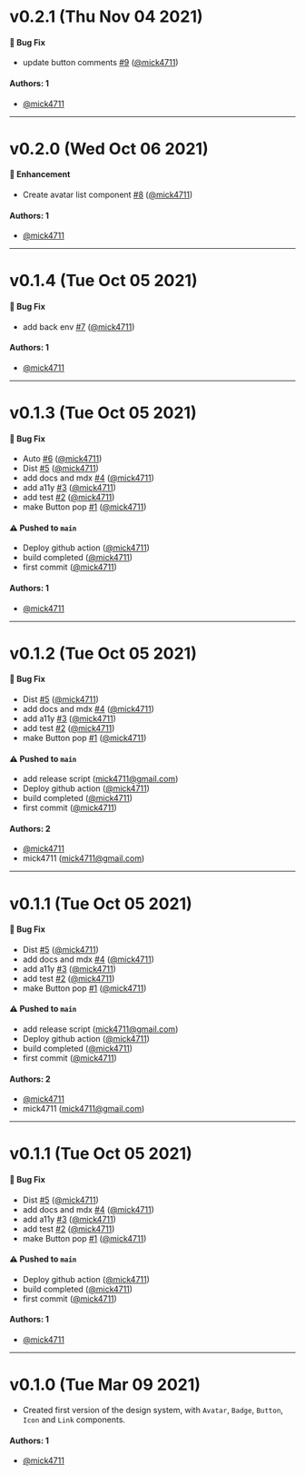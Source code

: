 # v0.2.1 (Thu Nov 04 2021)

#### 🐛 Bug Fix

- update button comments [#9](https://github.com/mick4711/learnstorybook-design-system/pull/9) ([@mick4711](https://github.com/mick4711))

#### Authors: 1

- [@mick4711](https://github.com/mick4711)

---

# v0.2.0 (Wed Oct 06 2021)

#### 🚀 Enhancement

- Create avatar list component [#8](https://github.com/mick4711/learnstorybook-design-system/pull/8) ([@mick4711](https://github.com/mick4711))

#### Authors: 1

- [@mick4711](https://github.com/mick4711)

---

# v0.1.4 (Tue Oct 05 2021)

#### 🐛 Bug Fix

- add back env [#7](https://github.com/mick4711/learnstorybook-design-system/pull/7) ([@mick4711](https://github.com/mick4711))

#### Authors: 1

- [@mick4711](https://github.com/mick4711)

---

# v0.1.3 (Tue Oct 05 2021)

#### 🐛 Bug Fix

- Auto [#6](https://github.com/mick4711/learnstorybook-design-system/pull/6) ([@mick4711](https://github.com/mick4711))
- Dist [#5](https://github.com/mick4711/learnstorybook-design-system/pull/5) ([@mick4711](https://github.com/mick4711))
- add docs and mdx [#4](https://github.com/mick4711/learnstorybook-design-system/pull/4) ([@mick4711](https://github.com/mick4711))
- add a11y [#3](https://github.com/mick4711/learnstorybook-design-system/pull/3) ([@mick4711](https://github.com/mick4711))
- add test [#2](https://github.com/mick4711/learnstorybook-design-system/pull/2) ([@mick4711](https://github.com/mick4711))
- make Button pop [#1](https://github.com/mick4711/learnstorybook-design-system/pull/1) ([@mick4711](https://github.com/mick4711))

#### ⚠️ Pushed to `main`

- Deploy github action ([@mick4711](https://github.com/mick4711))
- build completed ([@mick4711](https://github.com/mick4711))
- first commit ([@mick4711](https://github.com/mick4711))

#### Authors: 1

- [@mick4711](https://github.com/mick4711)

---

# v0.1.2 (Tue Oct 05 2021)

#### 🐛 Bug Fix

- Dist [#5](https://github.com/mick4711/learnstorybook-design-system/pull/5) ([@mick4711](https://github.com/mick4711))
- add docs and mdx [#4](https://github.com/mick4711/learnstorybook-design-system/pull/4) ([@mick4711](https://github.com/mick4711))
- add a11y [#3](https://github.com/mick4711/learnstorybook-design-system/pull/3) ([@mick4711](https://github.com/mick4711))
- add test [#2](https://github.com/mick4711/learnstorybook-design-system/pull/2) ([@mick4711](https://github.com/mick4711))
- make Button pop [#1](https://github.com/mick4711/learnstorybook-design-system/pull/1) ([@mick4711](https://github.com/mick4711))

#### ⚠️ Pushed to `main`

- add release script (mick4711@gmail.com)
- Deploy github action ([@mick4711](https://github.com/mick4711))
- build completed ([@mick4711](https://github.com/mick4711))
- first commit ([@mick4711](https://github.com/mick4711))

#### Authors: 2

- [@mick4711](https://github.com/mick4711)
- mick4711 (mick4711@gmail.com)

---

# v0.1.1 (Tue Oct 05 2021)

#### 🐛 Bug Fix

- Dist [#5](https://github.com/mick4711/learnstorybook-design-system/pull/5) ([@mick4711](https://github.com/mick4711))
- add docs and mdx [#4](https://github.com/mick4711/learnstorybook-design-system/pull/4) ([@mick4711](https://github.com/mick4711))
- add a11y [#3](https://github.com/mick4711/learnstorybook-design-system/pull/3) ([@mick4711](https://github.com/mick4711))
- add test [#2](https://github.com/mick4711/learnstorybook-design-system/pull/2) ([@mick4711](https://github.com/mick4711))
- make Button pop [#1](https://github.com/mick4711/learnstorybook-design-system/pull/1) ([@mick4711](https://github.com/mick4711))

#### ⚠️ Pushed to `main`

- add release script (mick4711@gmail.com)
- Deploy github action ([@mick4711](https://github.com/mick4711))
- build completed ([@mick4711](https://github.com/mick4711))
- first commit ([@mick4711](https://github.com/mick4711))

#### Authors: 2

- [@mick4711](https://github.com/mick4711)
- mick4711 (mick4711@gmail.com)

---

# v0.1.1 (Tue Oct 05 2021)

#### 🐛 Bug Fix

- Dist [#5](https://github.com/mick4711/learnstorybook-design-system/pull/5) ([@mick4711](https://github.com/mick4711))
- add docs and mdx [#4](https://github.com/mick4711/learnstorybook-design-system/pull/4) ([@mick4711](https://github.com/mick4711))
- add a11y [#3](https://github.com/mick4711/learnstorybook-design-system/pull/3) ([@mick4711](https://github.com/mick4711))
- add test [#2](https://github.com/mick4711/learnstorybook-design-system/pull/2) ([@mick4711](https://github.com/mick4711))
- make Button pop [#1](https://github.com/mick4711/learnstorybook-design-system/pull/1) ([@mick4711](https://github.com/mick4711))

#### ⚠️ Pushed to `main`

- Deploy github action ([@mick4711](https://github.com/mick4711))
- build completed ([@mick4711](https://github.com/mick4711))
- first commit ([@mick4711](https://github.com/mick4711))

#### Authors: 1

- [@mick4711](https://github.com/mick4711)

---

# v0.1.0 (Tue Mar 09 2021)

- Created first version of the design system, with `Avatar`, `Badge`, `Button`, `Icon` and `Link` components.

#### Authors: 1

- [@mick4711](https://github.com/mick4711)

